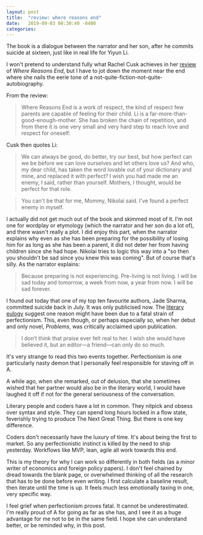 ```yaml
---
layout: post
title:  "review: where reasons end"
date:   2019-09-03 00:30:40 -0400
categories:
---
```


The book is a dialogue between the narrator and her son, after he commits suicide at sixteen, just like in real life for Yiyun Li.

I won't pretend to understand fully what Rachel Cusk achieves in her [review](https://www.nybooks.com/articles/2019/07/18/case-of-yiyun-li/) of *Where Reasons End*, but I have to jot down the moment near the end where she nails the eerie tone of a not-quite-fiction-not-quite-autobiography.

From the review:
>Where Reasons End is a work of respect, the kind of respect few parents are capable of feeling for their child. Li is a far-more-than-good-enough-mother. She has broken the chain of repetition, and from there it is one very small and very hard step to reach love and respect for oneself:

Cusk then quotes Li:
>We can always be good, do better, try our best, but how perfect can we be before we can love ourselves and let others love us? And who, my dear child, has taken the word lovable out of your dictionary and mine, and replaced it with perfect? I wish you had made me an enemy, I said, rather than yourself. Mothers, I thought, would be perfect for that role.

>You can't be that for me, Mommy, Nikolai said. I've found a perfect enemy in myself.

I actually did not get much out of the book and skimmed most of it. I'm not one for wordplay or etymology (which the narrator and her son do a lot of), and there wasn't really a plot. I did enjoy this part, when the narrator explains why even as she has been preparing for the possibility of losing him for as long as she has been a parent, it did not deter her from having children since she had hope. Nikolai tries to logic this way into a "so then you shouldn't be sad since you knew this was coming". But of course that's silly. As the narrator explains:
> Because preparing is not experiencing. Pre-living is not living. I will be sad today and tomorrow, a week from now, a year from now. I will be sad forever.

I found out today that one of my top ten favourite authors, Jade Sharma, committed suicide back in July. It was only publicised now. The [literary eulogy](https://catapult.co/community/stories/remembering-catapult-instructor-jade-sharma) suggest one reason might have been due to a fatal strain of perfectionism. This, even though, or perhaps especially so, when her debut and only novel, *Problems*, was critically acclaimed upon publication.
> I don’t think that praise ever felt real to her. I wish she would have believed it, but an editor—a friend—can only do so much.

It's very strange to read this two events together. Perfectionism is one particularly nasty demon that I personally feel responsible for staving off in A.

A while ago, when she remarked, out of delusion, that she sometimes wished that her partner would also be in the literary world, I would have laughed it off if not for the general seriousness of the conversation.

Literary people and coders have a lot in common. They nitpick and obsess over syntax and style. They can spend long hours locked in a flow state, feverishly trying to produce The Next Great Thing. But there is one key difference.

Coders don't necessarily have the luxury of time. It's about being the first to market. So any perfectionistic instinct is killed by the need to ship yesterday. Workflows like MVP, lean, agile all work towards this end.

This is my theory for why I can work so differently in both fields (as a minor writer of economics and foreign policy papers). I don't feel chained by dread towards the blank page, or overwhelmed thinking of all the research that has to be done before even writing. I first calculate a baseline result, then iterate until the time is up. It feels much less emotionally taxing in one, very specific way.

I feel grief when perfectionism proves fatal. It cannot be underestimated. I'm really proud of A for going as far as she has, and I see it as a huge advantage for me not to be in the same field. I hope she can understand better, or be reminded why, in this post.
